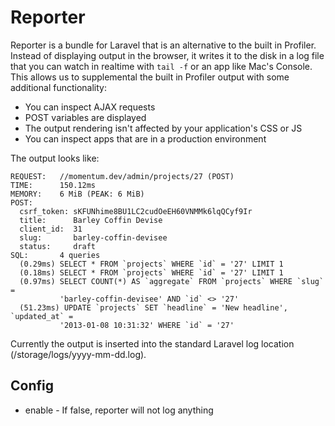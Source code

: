 # Reporter

Reporter is a bundle for Laravel that is an alternative to the built in Profiler.  Instead of displaying output in the browser, it writes it to the disk in a log file that you can watch in realtime with `tail -f` or an app like Mac's Console.  This allows us to supplemental the built in Profiler output with some additional functionality:

* You can inspect AJAX requests
* POST variables are displayed
* The output rendering isn't affected by your application's CSS or JS
* You can inspect apps that are in a production environment

The output looks like:

```
REQUEST:   //momentum.dev/admin/projects/27 (POST)
TIME:      150.12ms
MEMORY:    6 MiB (PEAK: 6 MiB)
POST:     
  csrf_token: sKFUNhime8BU1LC2cudOeEH60VNMMk6lqQCyf9Ir
  title:      Barley Coffin Devise
  client_id:  31
  slug:       barley-coffin-devisee
  status:     draft
SQL:       4 queries
  (0.29ms) SELECT * FROM `projects` WHERE `id` = '27' LIMIT 1
  (0.18ms) SELECT * FROM `projects` WHERE `id` = '27' LIMIT 1
  (0.97ms) SELECT COUNT(*) AS `aggregate` FROM `projects` WHERE `slug` =
           'barley-coffin-devisee' AND `id` <> '27'
  (51.23ms) UPDATE `projects` SET `headline` = 'New headline', `updated_at` =
           '2013-01-08 10:31:32' WHERE `id` = '27'

```

Currently the output is inserted into the standard Laravel log location (/storage/logs/yyyy-mm-dd.log).

## Config

* enable - If false, reporter will not log anything

